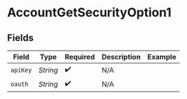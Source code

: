 # AccountGetSecurityOption1


## Fields

| Field              | Type               | Required           | Description        | Example            |
| ------------------ | ------------------ | ------------------ | ------------------ | ------------------ |
| `apiKey`           | *String*           | :heavy_check_mark: | N/A                |                    |
| `oauth`            | *String*           | :heavy_check_mark: | N/A                |                    |
